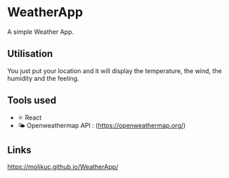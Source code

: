 # WeatherApp

A simple Weather App.

## Utilisation

You just put your location and it will display the temperature, the wind, the humidity and the feeling.

## Tools used

- ⚛ React
- 🌤 Openweathermap API : (https://openweathermap.org/)

## Links 

https://molikuc.github.io/WeatherApp/
